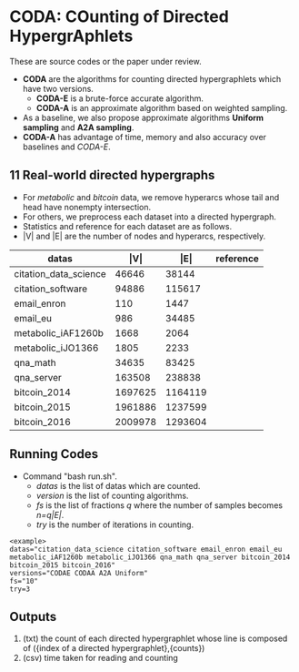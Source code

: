 # CODA: COunting of Directed HypergrAphlets

These are source codes or the paper under review.

- **CODA** are the algorithms for counting directed hypergraphlets which have two versions.
  - **CODA-E** is a brute-force accurate algorithm.
  - **CODA-A** is an approximate algorithm based on weighted sampling.
- As a baseline, we also propose approximate algorithms **Uniform sampling** and **A2A sampling**.
- **CODA-A** has advantage of time, memory and also accuracy over baselines and *CODA-E*.


## 11 Real-world directed hypergraphs
- For _metabolic_ and _bitcoin_ data, we remove hyperarcs whose tail and head have nonempty intersection. 
- For others, we preprocess each dataset into a directed hypergraph.
- Statistics and reference for each dataset are as follows.
- |V| and |E| are the number of nodes and hyperarcs, respectively.

|datas | \|V\| | \|E\| | reference |
|---|---|---|---|
|citation_data_science | 46646| 38144 ||
|citation_software | 94886 | 115617 ||
| email_enron | 110 | 1447 ||
| email_eu | 986  | 34485 ||
| metabolic_iAF1260b | 1668 | 2064 ||
| metabolic_iJO1366 | 1805  | 2233 ||
| qna_math | 34635  |  83425 ||
| qna_server | 163508  | 238838 ||
| bitcoin_2014 | 1697625  | 1164119 ||
| bitcoin_2015 | 1961886  | 1237599 ||
| bitcoin_2016 | 2009978  | 1293604 ||

## Running Codes
- Command "bash run.sh".
  - *datas* is the list of datas which are counted.
  - *version* is the list of counting algorithms.
  - *fs* is the list of fractions *q* where the number of samples becomes *n=q|E|*.
  - *try* is the number of iterations in counting. 
```
<example>
datas="citation_data_science citation_software email_enron email_eu metabolic_iAF1260b metabolic_iJO1366 qna_math qna_server bitcoin_2014 bitcoin_2015 bitcoin_2016"
versions="CODAE CODAA A2A Uniform" 
fs="10"
try=3
```


## Outputs
1. (txt) the count of each directed hypergraphlet whose line is composed of ({index of a directed hypergraphlet},{counts})
2. (csv) time taken for reading and counting 

